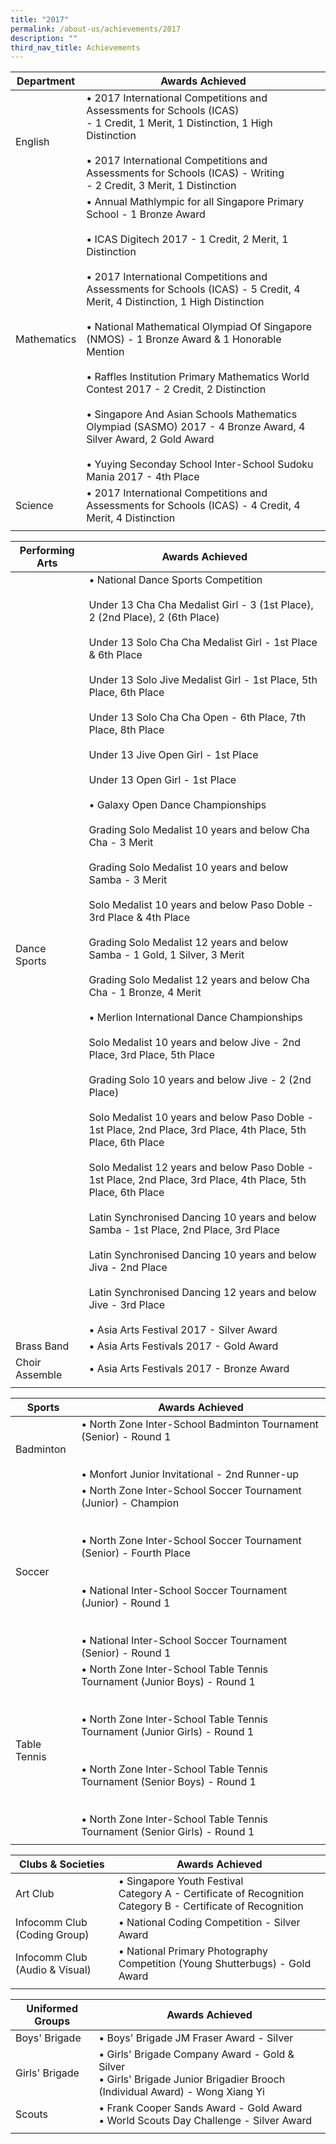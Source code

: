 ```yaml
---
title: "2017"
permalink: /about-us/achievements/2017
description: ""
third_nav_title: Achievements
---
```

| Department | Awards Achieved |
|---|---|
|  English | • 2017 International Competitions and Assessments for Schools (ICAS)<br>- 1 Credit, 1 Merit, 1 Distinction, 1 High Distinction<br><br>• 2017 International Competitions and Assessments for Schools (ICAS) - Writing<br>- 2 Credit, 3 Merit, 1 Distinction |
| Mathematics | • Annual Mathlympic for all Singapore Primary School - 1 Bronze Award<br><br>• ICAS Digitech 2017 - 1 Credit, 2 Merit, 1 Distinction<br><br>• 2017 International Competitions and Assessments for Schools (ICAS) - 5 Credit, 4 Merit, 4 Distinction, 1 High Distinction<br><br>• National Mathematical Olympiad Of Singapore (NMOS) - 1 Bronze Award & 1 Honorable Mention<br><br>• Raffles Institution Primary Mathematics World Contest 2017 - 2 Credit, 2 Distinction<br><br>• Singapore And Asian Schools Mathematics Olympiad (SASMO) 2017 - 4 Bronze Award, 4 Silver Award, 2 Gold Award<br><br>• Yuying Seconday School Inter-School Sudoku Mania 2017 - 4th Place<br> |
| Science | • 2017 International Competitions and Assessments for Schools (ICAS) - 4 Credit, 4 Merit, 4 Distinction |
| | |

| Performing Arts | Awards Achieved |
|---|---|
| Dance Sports | • National Dance Sports Competition <br><br>Under 13 Cha Cha Medalist Girl - 3 (1st Place), 2 (2nd Place), 2 (6th Place)<br><br> Under 13 Solo Cha Cha Medalist Girl - 1st Place & 6th Place<br><br>Under 13 Solo Jive Medalist Girl - 1st Place, 5th Place, 6th Place<br><br>Under 13 Solo Cha Cha Open - 6th Place, 7th Place, 8th Place<br><br>Under 13 Jive Open Girl - 1st Place<br><br>Under 13 Open Girl - 1st Place<br><br>• Galaxy Open Dance Championships<br><br>Grading Solo Medalist 10 years and below Cha Cha - 3 Merit<br><br>Grading Solo Medalist 10 years and below Samba - 3 Merit<br><br>Solo Medalist 10 years and below Paso Doble - 3rd Place & 4th Place<br><br>Grading Solo Medalist 12 years and below Samba - 1 Gold, 1 Silver, 3 Merit<br><br>Grading Solo Medalist 12 years and below Cha Cha - 1 Bronze, 4 Merit<br><br>• Merlion International Dance Championships<br><br>Solo Medalist 10 years and below Jive - 2nd Place, 3rd Place, 5th Place<br><br>Grading Solo 10 years and below Jive - 2 (2nd Place)<br><br>Solo Medalist 10 years and below Paso Doble - 1st Place, 2nd Place, 3rd Place, 4th Place, 5th Place, 6th Place<br><br>Solo Medalist 12 years and below Paso Doble - 1st Place, 2nd Place, 3rd Place, 4th Place, 5th Place, 6th Place<br><br>Latin Synchronised Dancing 10 years and below Samba - 1st Place, 2nd Place, 3rd Place<br><br>Latin Synchronised Dancing 10 years and below Jiva - 2nd Place<br><br>Latin Synchronised Dancing 12 years and below Jive - 3rd Place<br><br>• Asia Arts Festival 2017 - Silver Award |
| Brass Band | • Asia Arts Festivals 2017 - Gold Award |
|  Choir Assemble | • Asia Arts Festivals 2017 - Bronze Award  |
| | |

| Sports | Awards Achieved |
|---|---|
| Badminton | • North Zone Inter-School Badminton Tournament (Senior) - Round 1<br><br><br>• Monfort Junior Invitational - 2nd Runner-up |
| Soccer | • North Zone Inter-School Soccer Tournament (Junior) - Champion<br><br><br>• North Zone Inter-School Soccer Tournament<br>(Senior) - Fourth Place<br><br><br>• National Inter-School Soccer Tournament (Junior) - Round 1<br><br><br>• National Inter-School Soccer Tournament (Senior) - Round 1 |
|  Table Tennis | • North Zone Inter-School Table Tennis Tournament (Junior Boys) - Round 1<br><br><br>• North Zone Inter-School Table Tennis Tournament (Junior Girls) - Round 1<br><br><br>• North Zone Inter-School Table Tennis Tournament (Senior Boys) - Round 1<br><br><br>• North Zone Inter-School Table Tennis Tournament (Senior Girls) - Round 1 |
| | |

| Clubs & Societies | Awards Achieved |
|---|---|
| Art Club | • Singapore Youth Festival<br>Category A - Certificate of Recognition<br>Category B - Certificate of Recognition |
| Infocomm Club (Coding Group) | • National Coding Competition - Silver Award |
|  Infocomm Club (Audio & Visual) | • National Primary Photography Competition (Young Shutterbugs) - Gold Award  |
| | |

| Uniformed Groups | Awards Achieved |
|---|---|
| Boys' Brigade | • Boys' Brigade JM Fraser Award - Silver |
| Girls' Brigade | • Girls' Brigade Company Award - Gold & Silver <br>• Girls' Brigade Junior Brigadier Brooch (Individual Award) - Wong Xiang Yi<br> |
|  Scouts | • Frank Cooper Sands Award - Gold Award<br>• World Scouts Day Challenge - Silver Award  |
| | |